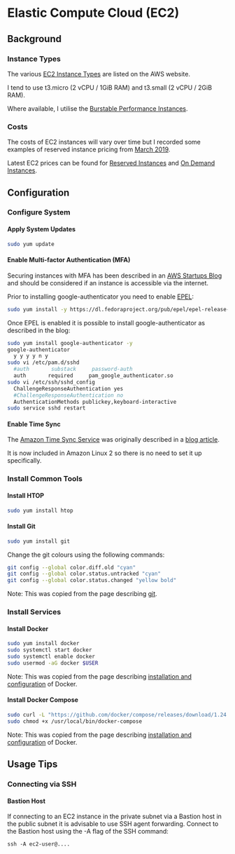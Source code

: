# Elastic Compute Cloud (EC2)

## Background

### Instance Types

The various [EC2 Instance Types](https://aws.amazon.com/ec2/instance-types/) are listed on the AWS website.

I tend to use t3.micro (2 vCPU / 1GiB RAM) and t3.small (2 vCPU / 2GiB RAM).

Where available, I utilise the [Burstable Performance Instances](https://docs.aws.amazon.com/AWSEC2/latest/UserGuide/burstable-performance-instances.html).

### Costs

The costs of EC2 instances will vary over time but I recorded some examples of reserved instance pricing from [March 2019](Compute_Costs.md).

Latest EC2 prices can be found for [Reserved Instances](https://aws.amazon.com/ec2/pricing/reserved-instances/pricing/) and [On Demand Instances](https://aws.amazon.com/ec2/pricing/on-demand/).



## Configuration

### Configure System

#### Apply System Updates

```sh
sudo yum update
```

#### Enable Multi-factor Authentication (MFA)

Securing instances with MFA has been described in an [AWS Startups Blog](https://aws.amazon.com/blogs/startups/securing-ssh-to-amazon-ec2-linux-hosts/) and should be considered if an instance is accessible via the internet.

Prior to installing google-authenticator you need to enable [EPEL](https://aws.amazon.com/premiumsupport/knowledge-center/ec2-enable-epel/):

```sh
sudo yum install -y https://dl.fedoraproject.org/pub/epel/epel-release-latest-7.noarch.rpm
```

Once EPEL is enabled it is possible to install google-authenticator as described in the blog:

```sh
sudo yum install google-authenticator -y
google-authenticator
  y y y y n y
sudo vi /etc/pam.d/sshd
  #auth       substack     password-auth
  auth       required     pam_google_authenticator.so
sudo vi /etc/ssh/sshd_config
  ChallengeResponseAuthentication yes
  #ChallengeResponseAuthentication no
  AuthenticationMethods publickey,keyboard-interactive
sudo service sshd restart
```

#### Enable Time Sync

The [Amazon Time Sync Service](https://aws.amazon.com/about-aws/whats-new/2017/11/introducing-the-amazon-time-sync-service/) was originally described in a [blog article](https://aws.amazon.com/blogs/aws/keeping-time-with-amazon-time-sync-service/).

It is now included in Amazon Linux 2 so there is no need to set it up specifically.




### Install Common Tools

#### Install HTOP

```sh
sudo yum install htop
```

#### Install Git

```sh
sudo yum install git
```

Change the git colours using the following commands:

```sh
git config --global color.diff.old "cyan"
git config --global color.status.untracked "cyan"
git config --global color.status.changed "yellow bold"
```

Note: This was copied from the page describing [git](../../Development/Version_Control/Git.md).



### Install Services

#### Install Docker

```sh
sudo yum install docker
sudo systemctl start docker
sudo systemctl enable docker
sudo usermod -aG docker $USER
```

Note: This was copied from the page describing [installation and configuration](../../Environments/Containers/Docker/Installation.md) of Docker.

#### Install Docker Compose

```sh
sudo curl -L "https://github.com/docker/compose/releases/download/1.24.1/docker-compose-$(uname -s)-$(uname -m)" -o /usr/local/bin/docker-compose
sudo chmod +x /usr/local/bin/docker-compose
```

Note: This was copied from the page describing [installation and configuration](../../Environments/Containers/Docker/Installation.md) of Docker.



## Usage Tips

### Connecting via SSH

#### Bastion Host

If connecting to an EC2 instance in the private subnet via a Bastion host in the public subnet it is advisable to use SSH agent forwarding. Connect to the Bastion host using the -A flag of the SSH command:

```
ssh -A ec2-user@....
```



